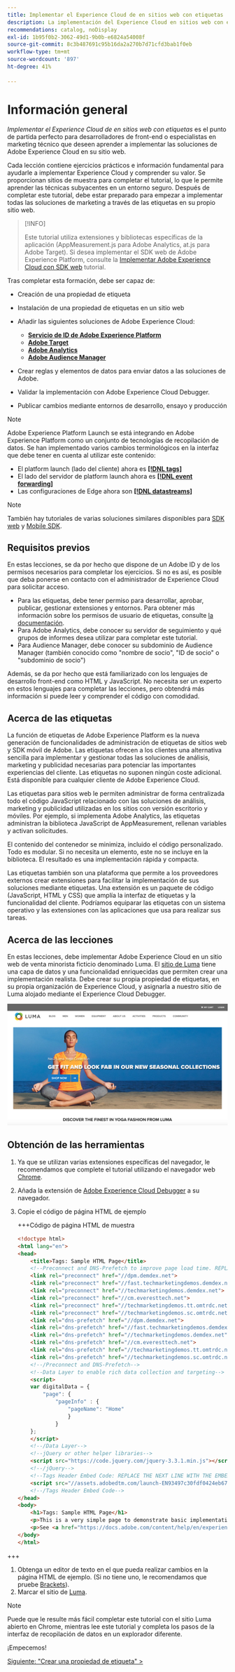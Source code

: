 ```yaml
---
title: Implementar el Experience Cloud de en sitios web con etiquetas
description: La implementación del Experience Cloud en sitios web con etiquetas es el punto de partida perfecto para desarrolladores de front-end o especialistas en marketing técnico que deseen aprender a implementar las soluciones de Adobe Experience Cloud en su sitio web.
recommendations: catalog, noDisplay
exl-id: 1b95f0b2-3062-49d1-9b0b-e6824a54008f
source-git-commit: 8c3b487691c95b16da2a270b7d71cfd3bab1f0eb
workflow-type: tm+mt
source-wordcount: '897'
ht-degree: 41%

---
```


# Información general

_Implementar el Experience Cloud de en sitios web con etiquetas_ es el punto de partida perfecto para desarrolladores de front-end o especialistas en marketing técnico que deseen aprender a implementar las soluciones de Adobe Experience Cloud en su sitio web.

Cada lección contiene ejercicios prácticos e información fundamental para ayudarle a implementar Experience Cloud y comprender su valor.  Se proporcionan sitios de muestra para completar el tutorial, lo que le permite aprender las técnicas subyacentes en un entorno seguro. Después de completar este tutorial, debe estar preparado para empezar a implementar todas las soluciones de marketing a través de las etiquetas en su propio sitio web.

>[!INFO]
>
>Este tutorial utiliza extensiones y bibliotecas específicas de la aplicación (AppMeasurement.js para Adobe Analytics, at.js para Adobe Target). Si desea implementar el SDK web de Adobe Experience Platform, consulte la [Implementar Adobe Experience Cloud con SDK web](/help/tutorial-web-sdk/overview.md) tutorial.


Tras completar esta formación, debe ser capaz de:

* Creación de una propiedad de etiqueta

* Instalación de una propiedad de etiquetas en un sitio web

* Añadir las siguientes soluciones de Adobe Experience Cloud:
   * **[Servicio de ID de Adobe Experience Platform](id-service.md)**
   * **[Adobe Target](target.md)**
   * **[Adobe Analytics](analytics.md)**
   * **[Adobe Audience Manager](audience-manager.md)**

* Crear reglas y elementos de datos para enviar datos a las soluciones de Adobe.

* Validar la implementación con Adobe Experience Cloud Debugger.

* Publicar cambios mediante entornos de desarrollo, ensayo y producción

>[!NOTE]
>
>Adobe Experience Platform Launch se está integrando en Adobe Experience Platform como un conjunto de tecnologías de recopilación de datos. Se han implementado varios cambios terminológicos en la interfaz que debe tener en cuenta al utilizar este contenido:
>
> * El platform launch (lado del cliente) ahora es **[[!DNL tags]](https://experienceleague.adobe.com/docs/experience-platform/tags/home.html?lang=es)**
> * El lado del servidor de platform launch ahora es **[[!DNL event forwarding]](https://experienceleague.adobe.com/docs/experience-platform/tags/event-forwarding/overview.html)**
> * Las configuraciones de Edge ahora son **[[!DNL datastreams]](https://experienceleague.adobe.com/docs/experience-platform/edge/fundamentals/datastreams.html?lang=es)**

>[!NOTE]
>
>También hay tutoriales de varias soluciones similares disponibles para [SDK web](../tutorial-web-sdk/overview.md) y [Mobile SDK](../tutorial-mobile-sdk/overview.md).

## Requisitos previos

En estas lecciones, se da por hecho que dispone de un Adobe ID y de los permisos necesarios para completar los ejercicios. Si no es así, es posible que deba ponerse en contacto con el administrador de Experience Cloud para solicitar acceso.

* Para las etiquetas, debe tener permiso para desarrollar, aprobar, publicar, gestionar extensiones y entornos. Para obtener más información sobre los permisos de usuario de etiquetas, consulte [la documentación](https://experienceleague.adobe.com/docs/experience-platform/tags/admin/user-permissions.html).
* Para Adobe Analytics, debe conocer su servidor de seguimiento y qué grupos de informes desea utilizar para completar este tutorial.
* Para Audience Manager, debe conocer su subdominio de Audience Manager (también conocido como &quot;nombre de socio&quot;, &quot;ID de socio&quot; o &quot;subdominio de socio&quot;)

Además, se da por hecho que está familiarizado con los lenguajes de desarrollo front-end como HTML y JavaScript. No necesita ser un experto en estos lenguajes para completar las lecciones, pero obtendrá más información si puede leer y comprender el código con comodidad.

## Acerca de las etiquetas

La función de etiquetas de Adobe Experience Platform es la nueva generación de funcionalidades de administración de etiquetas de sitios web y SDK móvil de Adobe. Las etiquetas ofrecen a los clientes una alternativa sencilla para implementar y gestionar todas las soluciones de análisis, marketing y publicidad necesarias para potenciar las importantes experiencias del cliente. Las etiquetas no suponen ningún coste adicional. Está disponible para cualquier cliente de Adobe Experience Cloud.

Las etiquetas para sitios web le permiten administrar de forma centralizada todo el código JavaScript relacionado con las soluciones de análisis, marketing y publicidad utilizadas en los sitios con versión escritorio y móviles. Por ejemplo, si implementa Adobe Analytics, las etiquetas administran la biblioteca JavaScript de AppMeasurement, rellenan variables y activan solicitudes.

El contenido del contenedor se minimiza, incluido el código personalizado. Todo es modular. Si no necesita un elemento, este no se incluye en la biblioteca. El resultado es una implementación rápida y compacta.

Las etiquetas también son una plataforma que permite a los proveedores externos crear extensiones para facilitar la implementación de sus soluciones mediante etiquetas. Una extensión es un paquete de código (JavaScript, HTML y CSS) que amplía la interfaz de etiquetas y la funcionalidad del cliente. Podríamos equiparar las etiquetas con un sistema operativo y las extensiones con las aplicaciones que usa para realizar sus tareas.

## Acerca de las lecciones

En estas lecciones, debe implementar Adobe Experience Cloud en un sitio web de venta minorista ficticio denominado Luma. El [sitio de Luma](https://luma.enablementadobe.com/content/luma/us/en.html) tiene una capa de datos y una funcionalidad enriquecidas que permiten crear una implementación realista. Debe crear su propia propiedad de etiquetas, en su propia organización de Experience Cloud, y asignarla a nuestro sitio de Luma alojado mediante el Experience Cloud Debugger.

[![Sitio web de Luma](images/overview-luma.png)](https://luma.enablementadobe.com/content/luma/us/en.html)

## Obtención de las herramientas

1. Ya que se utilizan varias extensiones específicas del navegador, le recomendamos que complete el tutorial utilizando el navegador web [Chrome](https://www.google.com/chrome/).
1. Añada la extensión de [Adobe Experience Cloud Debugger](https://chrome.google.com/webstore/detail/adobe-experience-cloud-de/ocdmogmohccmeicdhlhhgepeaijenapj) a su navegador.
1. Copie el código de página HTML de ejemplo

   +++Código de página HTML de muestra

   ```html
   <!doctype html>
   <html lang="en">
   <head>
       <title>Tags: Sample HTML Page</title>
       <!--Preconnect and DNS-Prefetch to improve page load time. REPLACE "techmarketingdemos" WITH YOUR OWN AAM PARTNER ID, TARGET CLIENT CODE, AND ANALYTICS TRACKING SERVER-->
       <link rel="preconnect" href="//dpm.demdex.net">
       <link rel="preconnect" href="//fast.techmarketingdemos.demdex.net">
       <link rel="preconnect" href="//techmarketingdemos.demdex.net">
       <link rel="preconnect" href="//cm.everesttech.net">
       <link rel="preconnect" href="//techmarketingdemos.tt.omtrdc.net">
       <link rel="preconnect" href="//techmarketingdemos.sc.omtrdc.net">
       <link rel="dns-prefetch" href="//dpm.demdex.net">
       <link rel="dns-prefetch" href="//fast.techmarketingdemos.demdex.net">
       <link rel="dns-prefetch" href="//techmarketingdemos.demdex.net">
       <link rel="dns-prefetch" href="//cm.everesttech.net">
       <link rel="dns-prefetch" href="//techmarketingdemos.tt.omtrdc.net">
       <link rel="dns-prefetch" href="//techmarketingdemos.sc.omtrdc.net">
       <!--/Preconnect and DNS-Prefetch-->
       <!--Data Layer to enable rich data collection and targeting-->
       <script>
       var digitalData = {
           "page": {
               "pageInfo" : {
                   "pageName": "Home"
                   }
               }
       };
       </script>
       <!--/Data Layer-->
       <!--jQuery or other helper libraries-->
       <script src="https://code.jquery.com/jquery-3.3.1.min.js"></script>
       <!--/jQuery-->
       <!--Tags Header Embed Code: REPLACE THE NEXT LINE WITH THE EMBED CODE FROM YOUR OWN DEVELOPMENT ENVIRONMENT-->
       <script src="//assets.adobedtm.com/launch-EN93497c30fdf0424eb678d5f4ffac66dc.min.js" async></script>
       <!--/Tags Header Embed Code-->
   </head>
   <body>
       <h1>Tags: Sample HTML Page</h1>
       <p>This is a very simple page to demonstrate basic implementation concepts of Tags</p>
       <p>See <a href="https://docs.adobe.com/content/help/en/experience-cloud/implementing-in-websites-with-launch/index.html">Implementing the Experience Cloud in Websites with Tags</a> for the complete tutorial</p>
   </body>
   </html>
   ```

+++

1. Obtenga un editor de texto en el que pueda realizar cambios en la página HTML de ejemplo. (Si no tiene uno, le recomendamos que pruebe [Brackets](https://brackets.io/)).
1. Marcar el sitio de [Luma](https://luma.enablementadobe.com/content/luma/us/en.html).

>[!NOTE]
>
>Puede que le resulte más fácil completar este tutorial con el sitio Luma abierto en Chrome, mientras lee este tutorial y completa los pasos de la interfaz de recopilación de datos en un explorador diferente.

¡Empecemos!

[Siguiente: &quot;Crear una propiedad de etiqueta&quot; >](create-a-property.md)
